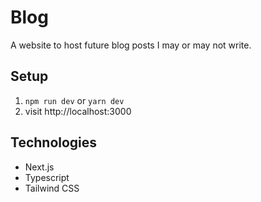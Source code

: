 # Blog

A website to host future blog posts I may or may not write.

## Setup

1. `npm run dev` or `yarn dev`
2. visit http://localhost:3000

## Technologies

- Next.js
- Typescript
- Tailwind CSS
